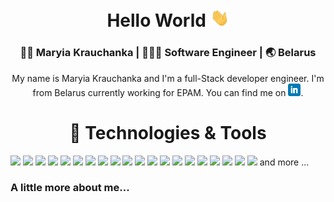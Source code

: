 <div align="center">
<h1> Hello World <img src="https://raw.githubusercontent.com/mariakravchenko/mariakravchenko/master/wave.gif" width="30px"></h1>

<div align="center">
<h3> 👩🏻 Maryia Krauchanka | 👩🏻‍💻 Software Engineer | 🌏 Belarus </h3>
</div>

My name is Maryia Krauchanka and I'm a full-Stack developer engineer. I'm from Belarus currently working for EPAM. You can find me on <a href="https://www.linkedin.com/in/maryia-krauchanka-dev/" target="_blank"> <img src="https://raw.githubusercontent.com/mariakravchenko/mariakravchenko/master/linkedin.png" width="20px"></a>.


</div>
<div align="center">
<h1> 🔧 Technologies & Tools </h1>
</div>

![](https://img.shields.io/badge/OS-Linux-informational?style=flat&logo=linux&logoColor=2bbc8a&color=f59fc6)
![](https://img.shields.io/badge/OS-Windows-informational?style=flat&logo=windows&logoColor=2bbc8a&color=f59fc6)
![](https://img.shields.io/badge/Editor-VSC-informational?style=flat&logo=visual-studio-code&logoColor=2bbc8a&color=f59fc6)
![](https://img.shields.io/badge/Code-JavaScript-informational?style=flat&logo=javascript&logoColor=2bbc8a&color=f59fc6)
![](https://img.shields.io/badge/Code-Angular-informational?style=flat&logo=angular&logoColor=2bbc8a&color=f59fc6)
![](https://img.shields.io/badge/Code-Angular.js-informational?style=flat&logo=angularjs&logoColor=2bbc8a&color=f59fc6)
![](https://img.shields.io/badge/Code-React-informational?style=flat&logo=react&logoColor=2bbc8a&color=f59fc6)
![](https://img.shields.io/badge/Code-Redux-informational?style=flat&logo=redux&logoColor=2bbc8a&color=f59fc6)
![](https://img.shields.io/badge/Code-css-informational?style=flat&logo=css&logoColor=white&color=f59fc6)
![](https://img.shields.io/badge/Code-html5-informational?style=flat&logo=html5&logoColor=2bbc8a&color=f59fc6)
![](https://img.shields.io/badge/Code-Node.js-informational?style=flat&logo=node.js&logoColor=2bbc8a&color=f59fc6)
![](https://img.shields.io/badge/Shell-Bash-informational?style=flat&logo=gnu-bash&logoColor=2bbc8a&color=f59fc6)
![](https://img.shields.io/badge/Tools-Yarn-informational?style=flat&logo=yarn&logoColor=2bbc8a&color=f59fc6)
![](https://img.shields.io/badge/Tools-npm-informational?style=flat&logo=npm&logoColor=2bbc8a&color=f59fc6)
![](https://img.shields.io/badge/Tools-Babel-informational?style=flat&logo=babel&logoColor=2bbc8a&color=f59fc6)
![](https://img.shields.io/badge/Tools-Sass-informational?style=flat&logo=sass&logoColor=2bbc8a&color=f59fc6)
![](https://img.shields.io/badge/Tools-PostgreSQL-informational?style=flat&logo=postgresql&logoColor=2bbc8a&color=f59fc6)
![](https://img.shields.io/badge/Tools-MySQL-informational?style=flat&logo=mysql&logoColor=2bbc8a&color=f59fc6)
![](https://img.shields.io/badge/Tools-MongoDB-informational?style=flat&logo=mongodb&logoColor=2bbc8a&color=f59fc6)
![](https://img.shields.io/badge/Tools-Docker-informational?style=flat&logo=docker&logoColor=2bbc8a&color=f59fc6) and more ...


<h3> A little more about me... </h3>

